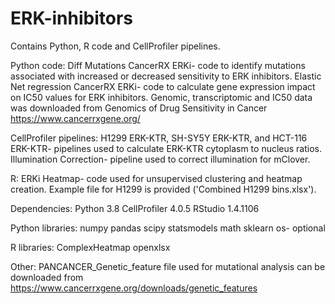 # ERK-inhibitors
Contains Python, R code and CellProfiler pipelines.

Python code:
Diff Mutations CancerRX ERKi- code to identify mutations associated with increased or decreased sensitivity to ERK inhibitors.
Elastic Net regression CancerRX ERKi- code to calculate gene expression impact on IC50 values for ERK inhibitors.
Genomic, transcriptomic and IC50 data was downloaded from Genomics of Drug Sensitivity in Cancer https://www.cancerrxgene.org/

CellProfiler pipelines:
H1299 ERK-KTR, SH-SY5Y ERK-KTR, and HCT-116 ERK-KTR- pipelines used to calculate ERK-KTR cytoplasm to nucleus ratios.
Illumination Correction- pipeline used to correct illumination for mClover.

R:
ERKi Heatmap- code used for unsupervised clustering and heatmap creation.
Example file for H1299 is provided ('Combined H1299 bins.xlsx').

Dependencies:
Python 3.8
CellProfiler 4.0.5
RStudio 1.4.1106

Python libraries:
numpy
pandas
scipy
statsmodels
math
sklearn
os- optional

R libraries:
ComplexHeatmap
openxlsx

Other:
PANCANCER_Genetic_feature file used for mutational analysis can be downloaded from https://www.cancerrxgene.org/downloads/genetic_features
